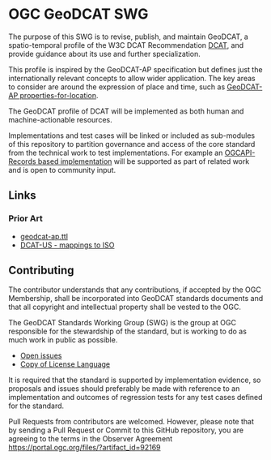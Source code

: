 # OGC GeoDCAT SWG

The purpose of this SWG is to revise, publish, and maintain GeoDCAT, a spatio-temporal profile of the W3C DCAT Recommendation [DCAT](https://www.w3.org/TR/vocab-dcat-2/), and provide guidance about its use and further specialization.

This profile is inspired by the GeoDCAT-AP specification but defines just the internationally relevant concepts to allow wider application. The key areas to consider are around the expression of place and time, such as [GeoDCAT-AP properties-for-location](https://semiceu.github.io/GeoDCAT-AP/releases/#properties-for-location).

The GeoDCAT profile of DCAT will be implemented as both human and machine-actionable resources.

Implementations and test cases will be linked or included as sub-modules of this repository to partition governance and access of the core standard from the technical work to test implementations. For example an [OGCAPI-Records based implementation](https://github.com/ogcincubator/geodcat-ogcapi-records/blob/master/README.md) will be supported as part of related work and is open to community input.

## Links

### Prior Art

- [geodcat-ap.ttl](https://github.com/SEMICeu/GeoDCAT-AP/blob/gh-pages/releases/geodcat-ap.ttl)
- [DCAT-US - mappings to ISO](https://resources.data.gov/resources/podm-field-mapping/)

## Contributing

The contributor understands that any contributions, if accepted by the OGC Membership, shall be incorporated into GeoDCAT standards documents and that all copyright and intellectual property shall be vested to the OGC.

The GeoDCAT Standards Working Group (SWG) is the group at OGC responsible for the stewardship of the standard, but is working to do as much work in public as possible.

* [Open issues](https://github.com/opengeospatial/GeoDCAT-SWG/issues)
* [Copy of License Language](https://github.com/opengeospatial/GeoDCAT-SWG/main/LICENSE)

It is required that the standard is supported by implementation evidence, so proposals and issues should preferably be made with reference to an implementation and outcomes of regression tests for any test cases defined for the standard.

Pull Requests from contributors are welcomed. However, please note that by sending a Pull Request or Commit to this GitHub repository, you are agreeing to the terms in the Observer Agreement https://portal.ogc.org/files/?artifact_id=92169

